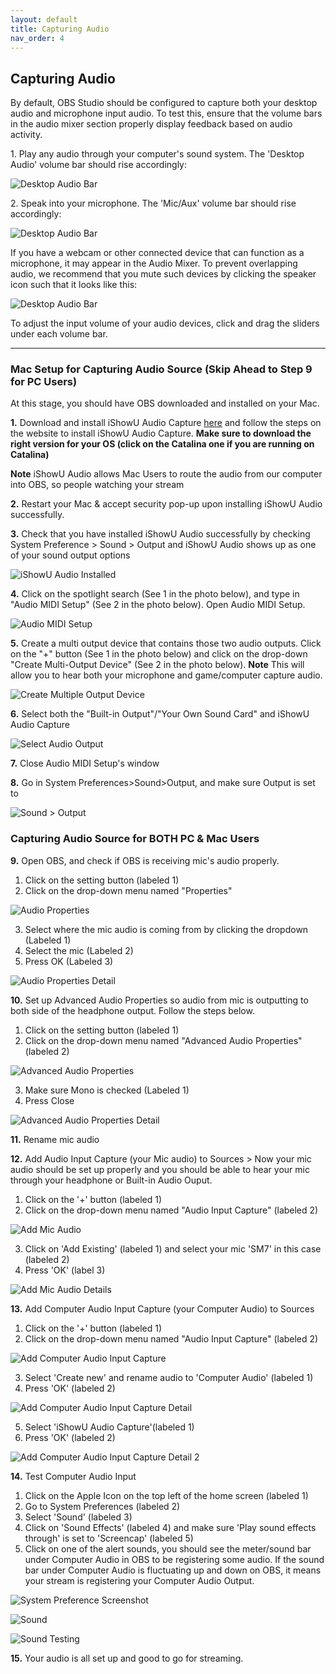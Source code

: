 ```yaml
---
layout: default
title: Capturing Audio
nav_order: 4
---
```


## Capturing Audio

By default, OBS Studio should be configured to capture both your desktop audio and microphone input audio.
To test this, ensure that the volume bars in the audio mixer section properly display feedback based on audio activity.

1\. Play any audio through your computer's sound system. The 'Desktop Audio' volume bar should rise accordingly:

![Desktop Audio Bar](https://github.com/pazcharles02/OBS-and-Twitch-Livestreaming/blob/gh-pages/assets/images/PC_AudioMixer.png?raw=true)

2\. Speak into your microphone. The 'Mic/Aux' volume bar should rise accordingly:

![Desktop Audio Bar](https://github.com/pazcharles02/OBS-and-Twitch-Livestreaming/blob/gh-pages/assets/images/PC_AudioMixer_Mic.png?raw=true)

If you have a webcam or other connected device that can function as a microphone, it may appear in the Audio Mixer.
To prevent overlapping audio, we recommend that you mute such devices by clicking the speaker icon such that it looks like this:

![Desktop Audio Bar](https://github.com/pazcharles02/OBS-and-Twitch-Livestreaming/blob/gh-pages/assets/images/PC_AudioMixer_webcam.png?raw=true)

To adjust the input volume of your audio devices, click and drag the sliders under each volume bar.

---

### Mac Setup for Capturing Audio Source (Skip Ahead to Step 9 for PC Users)

At this stage, you should have OBS downloaded and installed on your Mac.

**1.** Download and install iShowU Audio Capture [here](https://support.shinywhitebox.com/hc/en-us/articles/204161459-Installing-iShowU-Audio-Capture-Mojave-and-earlier-) and follow the steps on the website to install iShowU Audio Capture. **Make sure to download the right version for your OS (click on the Catalina one if you are running on Catalina)**

**Note** iShowU Audio allows Mac Users to route the audio from our computer into OBS, so people watching your stream

**2.**  Restart your Mac & accept security pop-up upon installing iShowU Audio successfully.

**3.** Check that you have installed iShowU Audio successfully by checking System Preference > Sound > Output and iShowU Audio shows up as one of your sound output options

![iShowU Audio Installed](https://github.com/pazcharles02/OBS-and-Twitch-Livestreaming/blob/gh-pages/assets/images/iShowU%20Audio%20Installed.png?raw=true "iShowU Audio Installed Screenshot")

**4.** Click on the spotlight search (See 1 in the photo below), and type in "Audio MIDI Setup" (See 2 in the photo below). Open Audio MIDI Setup.

![Audio MIDI Setup](https://github.com/pazcharles02/OBS-and-Twitch-Livestreaming/blob/gh-pages/assets/images/Audio%20MIDI%20Setup.png?raw=true "Audio MIDI Setup Screenshot")

**5.** Create a multi output device that contains those two audio outputs. Click on the "+" button (See 1 in the photo below) and click on the drop-down "Create Multi-Output Device" (See 2 in the photo below). 
**Note** This will allow you to hear both your microphone and game/computer capture audio.

![Create Multiple Output Device](https://github.com/pazcharles02/OBS-and-Twitch-Livestreaming/blob/gh-pages/assets/images/Create%20Multiple%20Output%20Device.png?raw=true "Create Multiple Output Device Screenshot")

**6.** Select both the "Built-in Output"/"Your Own Sound Card" and iShowU Audio Capture


![Select Audio Output](https://github.com/pazcharles02/OBS-and-Twitch-Livestreaming/blob/gh-pages/assets/images/Select%20Audio%20Output.png?raw=true "Select Audio Output Screenshot")

**7.** Close Audio MIDI Setup's window

**8.** Go in System Preferences>Sound>Output, and make sure Output is set to <Streaming>
  
![Sound > Output](https://github.com/pazcharles02/OBS-and-Twitch-Livestreaming/blob/gh-pages/assets/images/Sound%3EOutput.png?raw=true "Sound > Output Screenshot")

### Capturing Audio Source for BOTH PC & Mac Users

**9.** Open OBS, and check if OBS is receiving mic's audio properly.

  1. Click on the setting button (labeled 1)
  2. Click on the drop-down menu named "Properties"

![Audio Properties](https://github.com/pazcharles02/OBS-and-Twitch-Livestreaming/blob/gh-pages/assets/images/Audio%20Properties.png?raw=true "Audio Properties Screenshot")

  3. Select where the mic audio is coming from by clicking the dropdown (Labeled 1)
  4. Select the mic (Labeled 2)
  5. Press OK (Labeled 3)

![Audio Properties Detail](https://github.com/pazcharles02/OBS-and-Twitch-Livestreaming/blob/gh-pages/assets/images/Audio%20Properties%20Detail.png?raw=true "Audio Properties Detail Screenshot")

**10.** Set up Advanced Audio Properties so audio from mic is outputting to both side of the headphone output.
        Follow the steps below.
        
  1. Click on the setting button (labeled 1)
  2. Click on the drop-down menu named "Advanced Audio Properties" (labeled 2)

![Advanced Audio Properties](https://github.com/pazcharles02/OBS-and-Twitch-Livestreaming/blob/gh-pages/assets/images/Advanced%20Audio%20Properties.png?raw=true "Advanced Audio Properties Screenshot")

  3. Make sure Mono is checked (Labeled 1)
  4. Press Close

![Advanced Audio Properties Detail](https://github.com/pazcharles02/OBS-and-Twitch-Livestreaming/blob/gh-pages/assets/images/Advanced%20Audio%20Properties%20Detail.png?raw=true "Advanced Audio Properties Detail Screenshot")

**11.** Rename mic audio

**12.** Add Audio Input Capture (your Mic audio) to Sources > Now your mic audio should be set up properly and you should be able to hear your mic through your headphone or Built-in Audio Ouput.

        
  1. Click on the '+' button (labeled 1)
  2. Click on the drop-down menu named "Audio Input Capture" (labeled 2)

![Add Mic Audio](https://github.com/pazcharles02/OBS-and-Twitch-Livestreaming/blob/gh-pages/assets/images/Add%20Mic%20Audio.png?raw=true "Add Mic Audio Screenshot")

  3. Click on 'Add Existing' (labeled 1) and select your mic 'SM7' in this case (labeled 2)
  4. Press 'OK' (label 3)

![Add Mic Audio Details](https://github.com/pazcharles02/OBS-and-Twitch-Livestreaming/blob/gh-pages/assets/images/Add%20Mic%20Audio%20Screenshot.png?raw=true "Add Mic Audio Details Screenshot")

**13.** Add Computer Audio Input Capture (your Computer Audio) to Sources

  1. Click on the '+' button (labeled 1)
  2. Click on the drop-down menu named "Audio Input Capture" (labeled 2)

![Add Computer Audio Input Capture](https://github.com/pazcharles02/OBS-and-Twitch-Livestreaming/blob/gh-pages/assets/images/Add%20Computer%20Audio%20Input%20Capture.png?raw=true "Add Computer Audio Input Capture Screenshot")
  
  3. Select 'Create new' and rename audio to 'Computer Audio' (labeled 1)
  4. Press 'OK' (labeled 2)

![Add Computer Audio Input Capture Detail](https://github.com/pazcharles02/OBS-and-Twitch-Livestreaming/blob/gh-pages/assets/images/Add%20Computer%20Audio%20Input%20Capture%20Detail.png?raw=true "Add Computer Audio Input Capture Detail Screenshot")

  5. Select 'iShowU Audio Capture'(labeled 1)
  6. Press 'OK' (labeled 2)

![Add Computer Audio Input Capture Detail 2](https://github.com/pazcharles02/OBS-and-Twitch-Livestreaming/blob/gh-pages/assets/images/Add%20Computer%20Audio%20Input%20Capture%20Detail2.png?raw=true "Add Computer Audio Input Capture Detail 2 Screenshot")

**14.** Test Computer Audio Input

  1. Click on the Apple Icon on the top left of the home screen (labeled 1)
  2. Go to System Preferences (labeled 2)
  3. Select 'Sound' (labeled 3)
  4. Click on 'Sound Effects' (labeled 4) and make sure 'Play sound effects through' is set to 'Screencap' (labeled 5)
  5. Click on one of the alert sounds, you should see the meter/sound bar under Computer Audio in OBS to be registering some audio. If the sound bar under Computer Audio is fluctuating up and down on OBS, it means your stream is registering your Computer Audio Output.


![System Preference Screenshot](https://github.com/pazcharles02/OBS-and-Twitch-Livestreaming/blob/gh-pages/assets/images/System%20Preference%20Screenshot.png?raw=true "System Preference Screenshot")

![Sound](https://github.com/pazcharles02/OBS-and-Twitch-Livestreaming/blob/gh-pages/assets/images/Sound.png?raw=true "Sound Screenshot")

![Sound Testing](https://github.com/pazcharles02/OBS-and-Twitch-Livestreaming/blob/gh-pages/assets/images/Sound%20Testing.png?raw=true "Sound Testing Screenshot")

**15.** Your audio is all set up and good to go for streaming.
